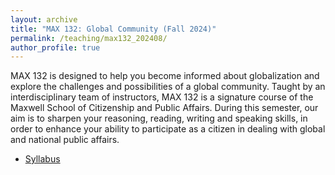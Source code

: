 ```yaml
---
layout: archive
title: "MAX 132: Global Community (Fall 2024)"
permalink: /teaching/max132_202408/
author_profile: true
--- 
```


MAX 132 is designed to help you become informed about globalization and explore the challenges and possibilities of a global community. Taught by an interdisciplinary team of instructors, MAX 132 is a signature course of the Maxwell School of Citizenship and Public Affairs. During this semester, our aim is to sharpen your reasoning, reading, writing and speaking skills, in order to enhance your ability to participate as a citizen in dealing with global and national public affairs. 

- [Syllabus](http://takumishibaike.github.io/files/max132/max132_202408.pdf)

